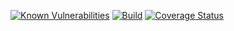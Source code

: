 [![Known Vulnerabilities](https://snyk.io/test/github/x4dr/NossiNet/badge.svg)](https://snyk.io/test/github/x4dr/NossiNet)
[![Build](https://travis-ci.com/x4dr/NossiNet.svg?branch=master)](https://github.com/x4dr/NossiNet/actions)
[![Coverage Status](https://coveralls.io/repos/github/x4dr/NossiNet/badge.svg?branch=master)](https://coveralls.io/github/x4dr/NossiNet?branch=master)
